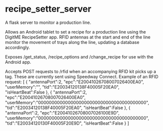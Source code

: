 # recipe_setter_server

A flask server to monitor a production line.

Allows an Android tablet to set a recipe for a production line using the DigitME RecipeSetter app. RFID antennas at the start and end of the line monitor the movement of trays along the line, updating a database accordingly.

Exposes /get_status, /recipe_options and /change_recipe for use with the Android app.

Accepts POST requests to /rfid when an accompanying RFID kit picks up a tag. These are currently sent using Speedway Connect.
Example of an RFID request:
[
   {
      "antennaPort":2,
      "epc":"E20041026708007026400EA0",
      "userMemory":"",
      "tid":"E20034120138F40005F20EA0",
      "isHeartBeat":False
   },
   {
      "antennaPort":2,
      "epc":"E20041026708007026400EA0",
      "userMemory":"0000000000000000000000000000000000000000",
      "tid":"E20034120138F40005F20EA0",
      "isHeartBeat":False
   },
   {
      "antennaPort":2,
      "epc":"E20041026708007026100E9D",
      "userMemory":"0000000000000000000000000000000000000000",
      "tid":"E20034120130F40005F20E9D",
      "isHeartBeat":False
   }
]

